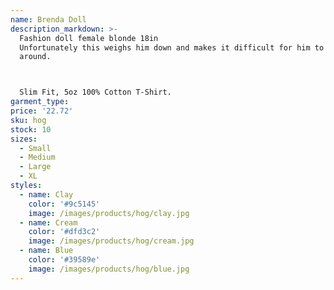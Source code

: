 ```yaml
---
name: Brenda Doll
description_markdown: >-
  Fashion doll female blonde 18in
  Unfortunately this weighs him down and makes it difficult for him to get
  around.



  Slim Fit, 5oz 100% Cotton T-Shirt.
garment_type:
price: '22.72'
sku: hog
stock: 10
sizes:
  - Small
  - Medium
  - Large
  - XL
styles:
  - name: Clay
    color: '#9c5145'
    image: /images/products/hog/clay.jpg
  - name: Cream
    color: '#dfd3c2'
    image: /images/products/hog/cream.jpg
  - name: Blue
    color: '#39589e'
    image: /images/products/hog/blue.jpg
---
```

